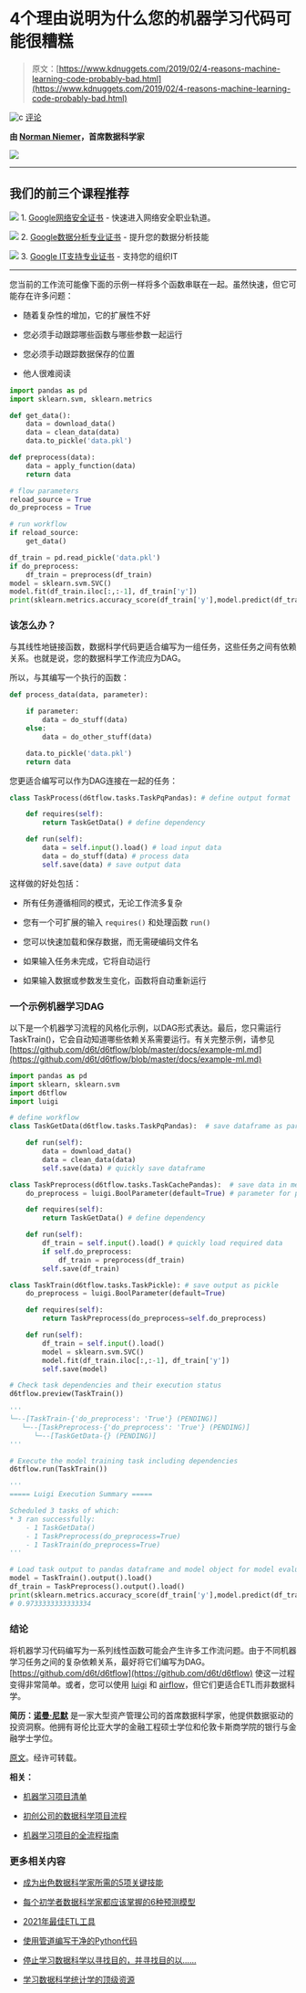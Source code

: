 # 4个理由说明为什么您的机器学习代码可能很糟糕

> 原文：[https://www.kdnuggets.com/2019/02/4-reasons-machine-learning-code-probably-bad.html](https://www.kdnuggets.com/2019/02/4-reasons-machine-learning-code-probably-bad.html)

![c](../Images/3d9c022da2d331bb56691a9617b91b90.png) [评论](#comments)

**由 [Norman Niemer](https://www.linkedin.com/in/normanniemer/)，首席数据科学家**

![](../Images/6d51fa847ff4f19caeef7e4e039566a7.png)

* * *

## 我们的前三个课程推荐

![](../Images/0244c01ba9267c002ef39d4907e0b8fb.png) 1\. [Google网络安全证书](https://www.kdnuggets.com/google-cybersecurity) - 快速进入网络安全职业轨道。

![](../Images/e225c49c3c91745821c8c0368bf04711.png) 2\. [Google数据分析专业证书](https://www.kdnuggets.com/google-data-analytics) - 提升您的数据分析技能

![](../Images/0244c01ba9267c002ef39d4907e0b8fb.png) 3\. [Google IT支持专业证书](https://www.kdnuggets.com/google-itsupport) - 支持您的组织IT

* * *

您当前的工作流可能像下面的示例一样将多个函数串联在一起。虽然快速，但它可能存在许多问题：

+   随着复杂性的增加，它的扩展性不好

+   您必须手动跟踪哪些函数与哪些参数一起运行

+   您必须手动跟踪数据保存的位置

+   他人很难阅读

```py
import pandas as pd
import sklearn.svm, sklearn.metrics

def get_data():
    data = download_data()
    data = clean_data(data)
    data.to_pickle('data.pkl')

def preprocess(data):
    data = apply_function(data)
    return data

# flow parameters
reload_source = True
do_preprocess = True

# run workflow
if reload_source:
    get_data()

df_train = pd.read_pickle('data.pkl')
if do_preprocess:
    df_train = preprocess(df_train)
model = sklearn.svm.SVC()
model.fit(df_train.iloc[:,:-1], df_train['y'])
print(sklearn.metrics.accuracy_score(df_train['y'],model.predict(df_train.iloc[:,:-1])))
```

### 该怎么办？

与其线性地链接函数，数据科学代码更适合编写为一组任务，这些任务之间有依赖关系。也就是说，您的数据科学工作流应为DAG。

所以，与其编写一个执行的函数：

```py
def process_data(data, parameter):

    if parameter:
        data = do_stuff(data)
    else:
        data = do_other_stuff(data)

    data.to_pickle('data.pkl')
    return data
```

您更适合编写可以作为DAG连接在一起的任务：

```py
class TaskProcess(d6tflow.tasks.TaskPqPandas): # define output format

    def requires(self):
        return TaskGetData() # define dependency

    def run(self):
        data = self.input().load() # load input data
        data = do_stuff(data) # process data
        self.save(data) # save output data
```

这样做的好处包括：

+   所有任务遵循相同的模式，无论工作流多复杂

+   您有一个可扩展的输入 `requires()` 和处理函数 `run()`

+   您可以快速加载和保存数据，而无需硬编码文件名

+   如果输入任务未完成，它将自动运行

+   如果输入数据或参数发生变化，函数将自动重新运行

### 一个示例机器学习DAG

以下是一个机器学习流程的风格化示例，以DAG形式表达。最后，您只需运行 TaskTrain()，它会自动知道哪些依赖关系需要运行。有关完整示例，请参见 [https://github.com/d6t/d6tflow/blob/master/docs/example-ml.md](https://github.com/d6t/d6tflow/blob/master/docs/example-ml.md)

```py
import pandas as pd
import sklearn, sklearn.svm
import d6tflow
import luigi

# define workflow
class TaskGetData(d6tflow.tasks.TaskPqPandas):  # save dataframe as parquet

    def run(self):
        data = download_data()
        data = clean_data(data)
        self.save(data) # quickly save dataframe

class TaskPreprocess(d6tflow.tasks.TaskCachePandas):  # save data in memory
    do_preprocess = luigi.BoolParameter(default=True) # parameter for preprocessing yes/no

    def requires(self):
        return TaskGetData() # define dependency

    def run(self):
        df_train = self.input().load() # quickly load required data
        if self.do_preprocess:
            df_train = preprocess(df_train)
        self.save(df_train)

class TaskTrain(d6tflow.tasks.TaskPickle): # save output as pickle
    do_preprocess = luigi.BoolParameter(default=True)

    def requires(self):
        return TaskPreprocess(do_preprocess=self.do_preprocess)

    def run(self):
        df_train = self.input().load()
        model = sklearn.svm.SVC()
        model.fit(df_train.iloc[:,:-1], df_train['y'])
        self.save(model)

# Check task dependencies and their execution status
d6tflow.preview(TaskTrain())

'''
└─--[TaskTrain-{'do_preprocess': 'True'} (PENDING)]
   └─--[TaskPreprocess-{'do_preprocess': 'True'} (PENDING)]
      └─--[TaskGetData-{} (PENDING)]
'''

# Execute the model training task including dependencies
d6tflow.run(TaskTrain())

'''
===== Luigi Execution Summary =====

Scheduled 3 tasks of which:
* 3 ran successfully:
    - 1 TaskGetData()
    - 1 TaskPreprocess(do_preprocess=True)
    - 1 TaskTrain(do_preprocess=True)
'''

# Load task output to pandas dataframe and model object for model evaluation
model = TaskTrain().output().load()
df_train = TaskPreprocess().output().load()
print(sklearn.metrics.accuracy_score(df_train['y'],model.predict(df_train.iloc[:,:-1])))
# 0.9733333333333334
```

### 结论

将机器学习代码编写为一系列线性函数可能会产生许多工作流问题。由于不同机器学习任务之间的复杂依赖关系，最好将它们编写为DAG。[https://github.com/d6t/d6tflow](https://github.com/d6t/d6tflow) 使这一过程变得非常简单。或者，您可以使用 [luigi](https://github.com/spotify/luigi) 和 [airflow](https://airflow.apache.org/)，但它们更适合ETL而非数据科学。

**简历：[诺曼·尼默](https://www.linkedin.com/in/normanniemer/)** 是一家大型资产管理公司的首席数据科学家，他提供数据驱动的投资洞察。他拥有哥伦比亚大学的金融工程硕士学位和伦敦卡斯商学院的银行与金融学士学位。

[原文](https://gist.github.com/d6tdev/44083e201104006b05be7f2ed5eeb5f9)。经许可转载。

**相关：**

+   [机器学习项目清单](/2018/12/machine-learning-project-checklist.html)

+   [初创公司的数据科学项目流程](/2019/01/data-science-project-flow-startups.html)

+   [机器学习项目的全流程指南](/2019/01/end-to-end-guide-machine-learning-project.html)

### 更多相关内容

+   [成为出色数据科学家所需的5项关键技能](https://www.kdnuggets.com/2021/12/5-key-skills-needed-become-great-data-scientist.html)

+   [每个初学者数据科学家都应该掌握的6种预测模型](https://www.kdnuggets.com/2021/12/6-predictive-models-every-beginner-data-scientist-master.html)

+   [2021年最佳ETL工具](https://www.kdnuggets.com/2021/12/mozart-best-etl-tools-2021.html)

+   [使用管道编写干净的Python代码](https://www.kdnuggets.com/2021/12/write-clean-python-code-pipes.html)

+   [停止学习数据科学以寻找目的，并寻找目的以……](https://www.kdnuggets.com/2021/12/stop-learning-data-science-find-purpose.html)

+   [学习数据科学统计学的顶级资源](https://www.kdnuggets.com/2021/12/springboard-top-resources-learn-data-science-statistics.html)
